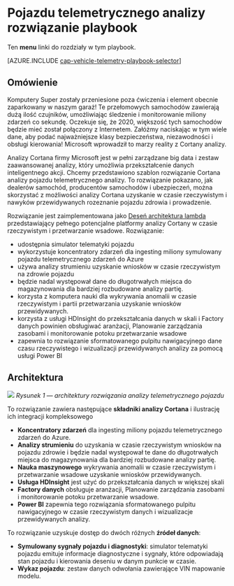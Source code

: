<properties 
    pageTitle="Pojazdu telemetrycznego analizy rozwiązanie playbook | Microsoft Azure" 
    description="Skorzystać z funkcji analizy Cortana uzyskanie wniosków w czasie rzeczywistym i przewidywanych ds pojazdu bo nawyków." 
    services="machine-learning" 
    documentationCenter="" 
    authors="bradsev" 
    manager="jhubbard" 
    editor="cgronlun" />

<tags 
    ms.service="machine-learning" 
    ms.workload="data-services" 
    ms.tgt_pltfrm="na" 
    ms.devlang="na" 
    ms.topic="article" 
    ms.date="09/12/2016" 
    ms.author="bradsev" />


# <a name="vehicle-telemetry-analytics-solution-playbook"></a>Pojazdu telemetrycznego analizy rozwiązanie playbook

Ten **menu** linki do rozdziały w tym playbook. 

[AZURE.INCLUDE [cap-vehicle-telemetry-playbook-selector](../../includes/cap-vehicle-telemetry-playbook-selector.md)]

## <a name="overview"></a>Omówienie
Komputery Super zostały przeniesione poza ćwiczenia i element obecnie zaparkowany w naszym garaż! Te przełomowych samochodów zawierają dużą ilość czujników, umożliwiając śledzenie i monitorowanie miliony zdarzeń co sekundę. Oczekuje się, że 2020, większość tych samochodów będzie mieć został połączony z Internetem. Załóżmy naciskając w tym wiele dane, aby podać najważniejsze klasy bezpieczeństwa, niezawodności i obsługi kierowania! Microsoft wprowadził to marzy reality z Cortany analizy.

Analizy Cortana firmy Microsoft jest w pełni zarządzane big data i zestaw zaawansowanej analizy, który umożliwia przekształcenie danych inteligentnego akcji. Chcemy przedstawiono szablon rozwiązanie Cortana analizy pojazdu telemetrycznego analizy. To rozwiązanie pokazano, jak dealerów samochód, producentów samochodów i ubezpieczeń, można skorzystać z możliwości analizy Cortana uzyskanie w czasie rzeczywistym i nawyków przewidywanych rozeznanie pojazdu zdrowia i prowadzenie. 

Rozwiązanie jest zaimplementowana jako [Deseń architektura lambda](https://en.wikipedia.org/wiki/Lambda_architecture) przedstawiający pełnego potencjalne platformy analizy Cortany w czasie rzeczywistym i przetwarzanie wsadowe. Rozwiązanie: 

- udostępnia simulator telematyki pojazdu
- wykorzystuje koncentratory zdarzeń dla ingesting miliony symulowany pojazdu telemetrycznego zdarzeń do Azure 
- używa analizy strumieniu uzyskanie wniosków w czasie rzeczywistym na zdrowie pojazdu
-  będzie nadal występował dane do długotrwałych miejsca do magazynowania dla bardziej rozbudowane analizy partię. 
- korzysta z komputera nauki dla wykrywania anomalii w czasie rzeczywistym i partii przetwarzania uzyskanie wniosków przewidywanych.
- korzysta z usługi HDInsight do przekształcania danych w skali i Factory danych powinien obsługiwać aranżacji, Planowanie zarządzania zasobami i monitorowanie potoku przetwarzanie wsadowe 
- zapewnia to rozwiązanie sformatowanego pulpitu nawigacyjnego dane czasu rzeczywistego i wizualizacji przewidywanych analizy za pomocą usługi Power BI

## <a name="architecture"></a>Architektura

![](./media/cortana-analytics-playbook-vehicle-telemetry/fig1-vehicle-telemetry-annalytics-solution-architecture.png)
*Rysunek 1 — architektury rozwiązania analizy telemetrycznego pojazdu*

To rozwiązanie zawiera następujące **składniki analizy Cortana** i ilustrację ich integracji kompleksowego


- **Koncentratory zdarzeń** dla ingesting miliony pojazdu telemetrycznego zdarzeń do Azure.
- **Analizy strumieniu** do uzyskania w czasie rzeczywistym wniosków na pojazdu zdrowie i będzie nadal występował te dane do długotrwałych miejsca do magazynowania dla bardziej rozbudowane analizy partię.
- **Nauka maszynowego** wykrywania anomalii w czasie rzeczywistym i przetwarzanie wsadowe uzyskanie wniosków przewidywanych.
- **Usługa HDInsight** jest użyć do przekształcania danych w większej skali
- **Factory danych** obsługuje aranżacji, Planowanie zarządzania zasobami i monitorowanie potoku przetwarzanie wsadowe.
- **Power BI** zapewnia tego rozwiązania sformatowanego pulpitu nawigacyjnego w czasie rzeczywistym danych i wizualizacje przewidywanych analizy.

To rozwiązanie uzyskuje dostęp do dwóch różnych **źródeł danych**: 

- **Symulowany sygnały pojazdu i diagnostyki**: simulator telematyki pojazdu emituje informacje diagnostyczne i sygnały, które odpowiadają stan pojazdu i kierowania deseniu w danym punkcie w czasie. 
- **Wykaz pojazdu**: zestaw danych odwołania zawierające VIN mapowanie modelu.
